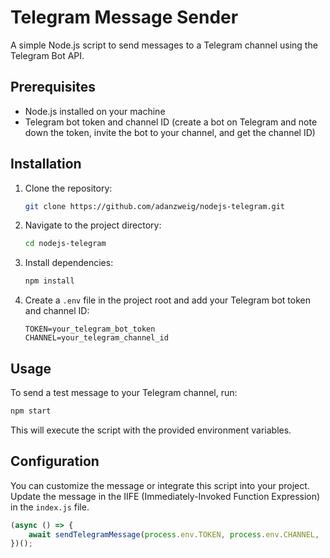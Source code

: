 # Telegram Message Sender

A simple Node.js script to send messages to a Telegram channel using the Telegram Bot API.

## Prerequisites

- Node.js installed on your machine
- Telegram bot token and channel ID (create a bot on Telegram and note down the token, invite the bot to your channel, and get the channel ID)

## Installation

1. Clone the repository:

   ```bash
   git clone https://github.com/adanzweig/nodejs-telegram.git
   ```

2. Navigate to the project directory:

   ```bash
   cd nodejs-telegram
   ```

3. Install dependencies:

   ```bash
   npm install
   ```

4. Create a `.env` file in the project root and add your Telegram bot token and channel ID:

   ```plaintext
   TOKEN=your_telegram_bot_token
   CHANNEL=your_telegram_channel_id
   ```

## Usage

To send a test message to your Telegram channel, run:

```bash
npm start
```

This will execute the script with the provided environment variables.

## Configuration

You can customize the message or integrate this script into your project. Update the message in the IIFE (Immediately-Invoked Function Expression) in the `index.js` file.

```javascript
(async () => {
    await sendTelegramMessage(process.env.TOKEN, process.env.CHANNEL, 'Your custom message here');
})();
```
